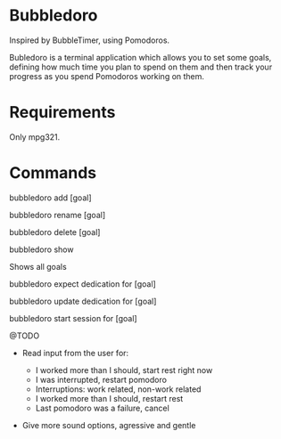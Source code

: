 Bubbledoro
==========

Inspired by BubbleTimer, using Pomodoros.

Bubledoro is a terminal application which allows you to set some goals, defining how much time you plan to spend on them and then track your progress as you spend Pomodoros working on them.

Requirements
========

Only mpg321.

Commands 
========

bubbledoro add [goal] 

bubbledoro rename [goal]

bubbledoro delete [goal]

bubbledoro show 

  Shows all goals

bubbledoro expect dedication for [goal]

bubbledoro update dedication for [goal]

bubbledoro start session for [goal]

@TODO

- Read input from the user for:
  - I worked more than I should, start rest right now
  - I was interrupted, restart pomodoro
  - Interruptions: work related, non-work related
  - I worked more than I should, restart rest
  - Last pomodoro was a failure, cancel

- Give more sound options, agressive and gentle

